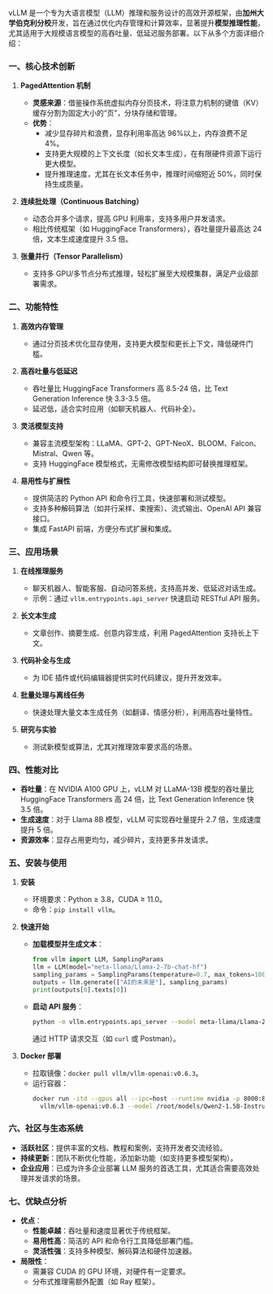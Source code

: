 vLLM 是一个专为大语言模型（LLM）推理和服务设计的高效开源框架，由**加州大学伯克利分校**开发，旨在通过优化内存管理和计算效率，显著提升**模型推理性能**，尤其适用于大规模语言模型的高吞吐量、低延迟服务部署。以下从多个方面详细介绍：

### **一、核心技术创新**

1. **PagedAttention 机制**  
   - **灵感来源**：借鉴操作系统虚拟内存分页技术，将注意力机制的键值（KV）缓存分割为固定大小的“页”，分块存储和管理。  
   - **优势**：  
     - 减少显存碎片和浪费，显存利用率高达 96%以上，内存浪费不足 4%。  
     - 支持更大规模的上下文长度（如长文本生成），在有限硬件资源下运行更大模型。  
     - 提升推理速度，尤其在长文本任务中，推理时间缩短近 50%，同时保持生成质量。

2. **连续批处理（Continuous Batching）**  
   - 动态合并多个请求，提高 GPU 利用率，支持多用户并发请求。  
   - 相比传统框架（如 HuggingFace Transformers），吞吐量提升最高达 24 倍，文本生成速度提升 3.5 倍。

3. **张量并行（Tensor Parallelism）**  
   - 支持多 GPU/多节点分布式推理，轻松扩展至大规模集群，满足产业级部署需求。

### **二、功能特性**

1. **高效内存管理**  
   - 通过分页技术优化显存使用，支持更大模型和更长上下文，降低硬件门槛。

2. **高吞吐量与低延迟**  
   - 吞吐量比 HuggingFace Transformers 高 8.5-24 倍，比 Text Generation Inference 快 3.3-3.5 倍。  
   - 延迟低，适合实时应用（如聊天机器人、代码补全）。

3. **灵活模型支持**  
   - 兼容主流模型架构：LLaMA、GPT-2、GPT-NeoX、BLOOM、Falcon、Mistral、Qwen 等。  
   - 支持 HuggingFace 模型格式，无需修改模型结构即可替换推理框架。

4. **易用性与扩展性**  
   - 提供简洁的 Python API 和命令行工具，快速部署和测试模型。  
   - 支持多种解码算法（如并行采样、束搜索）、流式输出、OpenAI API 兼容接口。  
   - 集成 FastAPI 前端，方便分布式扩展和集成。

### **三、应用场景**

1. **在线推理服务**  
   - 聊天机器人、智能客服、自动问答系统，支持高并发、低延迟对话生成。  
   - 示例：通过 `vllm.entrypoints.api_server` 快速启动 RESTful API 服务。

2. **长文本生成**  
   - 文章创作、摘要生成、创意内容生成，利用 PagedAttention 支持长上下文。

3. **代码补全与生成**  
   - 为 IDE 插件或代码编辑器提供实时代码建议，提升开发效率。

4. **批量处理与离线任务**  
   - 快速处理大量文本生成任务（如翻译、情感分析），利用高吞吐量特性。

5. **研究与实验**  
   - 测试新模型或算法，尤其对推理效率要求高的场景。

### **四、性能对比**

- **吞吐量**：在 NVIDIA A100 GPU 上，vLLM 对 LLaMA-13B 模型的吞吐量比 HuggingFace Transformers 高 24 倍，比 Text Generation Inference 快 3.5 倍。  
- **生成速度**：对于 Llama 8B 模型，vLLM 可实现吞吐量提升 2.7 倍，生成速度提升 5 倍。  
- **资源效率**：显存占用更均匀，减少碎片，支持更多并发请求。

### **五、安装与使用**

1. **安装**  
   - 环境要求：Python ≥ 3.8，CUDA ≥ 11.0。  
   - 命令：`pip install vllm`。

2. **快速开始**  
   - **加载模型并生成文本**：
     ```python
     from vllm import LLM, SamplingParams
     llm = LLM(model="meta-llama/Llama-2-7b-chat-hf")
     sampling_params = SamplingParams(temperature=0.7, max_tokens=100)
     outputs = llm.generate(["AI的未来是"], sampling_params)
     print(outputs[0].texts[0])
     ```
   - **启动 API 服务**：
     ```bash
     python -m vllm.entrypoints.api_server --model meta-llama/Llama-2-7b-chat-hf
     ```
     通过 HTTP 请求交互（如 `curl` 或 Postman）。

3. **Docker 部署**  
   - 拉取镜像：`docker pull vllm/vllm-openai:v0.6.3`。  
   - 运行容器：
     ```bash
     docker run -itd --gpus all --ipc=host --runtime nvidia -p 8000:8000 \
       vllm/vllm-openai:v0.6.3 --model /root/models/Qwen2-1.5B-Instruct
     ```

### **六、社区与生态系统**

- **活跃社区**：提供丰富的文档、教程和案例，支持开发者交流经验。  
- **持续更新**：团队不断优化性能，添加新功能（如支持更多模型架构）。  
- **企业应用**：已成为许多企业部署 LLM 服务的首选工具，尤其适合需要高效处理并发请求的场景。

### **七、优缺点分析**

- **优点**：  
  - **性能卓越**：吞吐量和速度显著优于传统框架。  
  - **易用性高**：简洁的 API 和命令行工具降低部署门槛。  
  - **灵活性强**：支持多种模型、解码算法和硬件加速器。  
- **局限性**：  
  - 需兼容 CUDA 的 GPU 环境，对硬件有一定要求。  
  - 分布式推理需额外配置（如 Ray 框架）。
